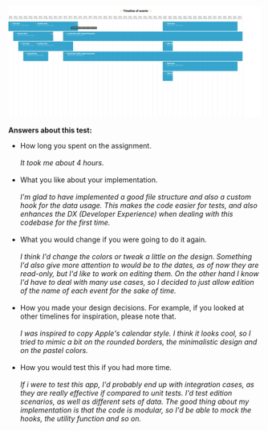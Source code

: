 ![alt text](image-1.png)

**Answers about this test:**

- How long you spent on the assignment.
  <br /><br />
  _It took me about 4 hours._
  <br /><br />
- What you like about your implementation.
  <br /><br />
  _I'm glad to have implemented a good file structure and also a custom hook for the data usage. This makes the code easier for tests, and also enhances the DX (Developer Experience) when dealing with this codebase for the first time._
  <br /><br />
- What you would change if you were going to do it again.
  <br /><br />
  _I think I'd change the colors or tweak a little on the design. Something I'd also give more attention to would be to the dates, as of now they are read-only, but I'd like to work on editing them. On the other hand I know I'd have to deal with many use cases, so I decided to just allow edition of the name of each event for the sake of time._
  <br /><br />
- How you made your design decisions. For example, if you looked at other timelines for inspiration, please note that.
  <br /><br />
  _I was inspired to copy Apple's calendar style. I think it looks cool, so I tried to mimic a bit on the rounded borders, the minimalistic design and on the pastel colors._
  <br /><br />
- How you would test this if you had more time.
  <br /><br />
  _If i were to test this app, I'd probably end up with integration cases, as they are really effective if compared to unit tests. I'd test edition scenarios, as well as different sets of data. The good thing about my implementation is that the code is modular, so I'd be able to mock the hooks, the utility function and so on._
